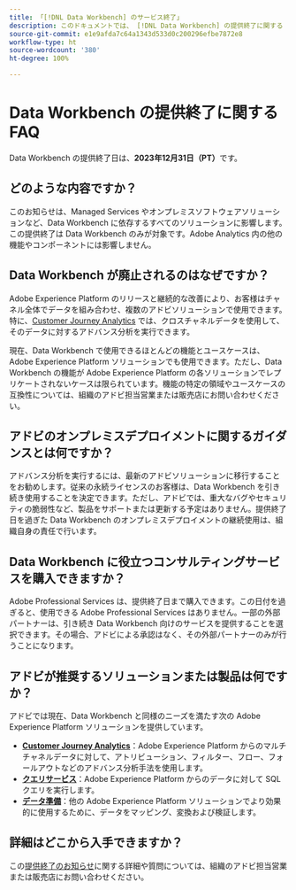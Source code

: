 ```yaml
---
title: 「[!DNL Data Workbench] のサービス終了」
description: このドキュメントでは、 [!DNL Data Workbench] の提供終了に関する FAQ について説明します。
source-git-commit: e1e9afda7c64a1343d533d0c200296efbe7872e8
workflow-type: ht
source-wordcount: '380'
ht-degree: 100%

---
```



# Data Workbench の提供終了に関する FAQ

Data Workbench の提供終了日は、**2023年12月31日（PT）**&#x200B;です。

## どのような内容ですか？

このお知らせは、Managed Services やオンプレミスソフトウェアソリューションなど、Data Workbench に依存するすべてのソリューションに影響します。この提供終了は Data Workbench のみが対象です。Adobe Analytics 内の他の機能やコンポーネントには影響しません。

## Data Workbench が廃止されるのはなぜですか？

Adobe Experience Platform のリリースと継続的な改善により、お客様はチャネル全体でデータを組み合わせ、複数のアドビソリューションで使用できます。特に、[Customer Journey Analytics](https://experienceleague.adobe.com/docs/analytics-platform/using/cja-landing.html?lang=ja) では、クロスチャネルデータを使用して、そのデータに対するアドバンス分析を実行できます。

現在、Data Workbench で使用できるほとんどの機能とユースケースは、Adobe Experience Platform ソリューションでも使用できます。ただし、Data Workbench の機能が Adobe Experience Platform の各ソリューションでレプリケートされないケースは限られています。機能の特定の領域やユースケースの互換性については、組織のアドビ担当営業または販売店にお問い合わせください。

## アドビのオンプレミスデプロイメントに関するガイダンスとは何ですか？

アドバンス分析を実行するには、最新のアドビソリューションに移行することをお勧めします。従来の永続ライセンスのお客様は、Data Workbench を引き続き使用することを決定できます。ただし、アドビでは、重大なバグやセキュリティの脆弱性など、製品をサポートまたは更新する予定はありません。提供終了日を過ぎた Data Workbench のオンプレミスデプロイメントの継続使用は、組織自身の責任で行います。

## Data Workbench に役立つコンサルティングサービスを購入できますか？

Adobe Professional Services は、提供終了日まで購入できます。この日付を過ぎると、使用できる Adobe Professional Services はありません。一部の外部パートナーは、引き続き Data Workbench 向けのサービスを提供することを選択できます。その場合、アドビによる承認はなく、その外部パートナーのみが行うことになります。

## アドビが推奨するソリューションまたは製品は何ですか？

アドビでは現在、Data Workbench と同様のニーズを満たす次の Adobe Experience Platform ソリューションを提供しています。

* [**Customer Journey Analytics**](https://experienceleague.adobe.com/docs/analytics-platform/using/cja-landing.html?lang=ja)：Adobe Experience Platform からのマルチチャネルデータに対して、アトリビューション、フィルター、フロー、フォールアウトなどのアドバンス分析手法を使用します。
* [**クエリサービス**](https://experienceleague.adobe.com/docs/experience-platform/query/home.html?lang=ja)：Adobe Experience Platform からのデータに対して SQL クエリを実行します。
* [**データ準備**](https://experienceleague.adobe.com/docs/experience-platform/data-prep/home.html?lang=ja)：他の Adobe Experience Platform ソリューションでより効果的に使用するために、データをマッピング、変換および検証します。

## 詳細はどこから入手できますか？

この[提供終了のお知らせ](https://express.adobe.com/page/GSu6oKOD88GAj/)に関する詳細や質問については、組織のアドビ担当営業または販売店にお問い合わせください。
